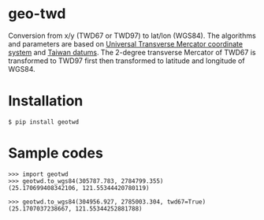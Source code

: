 # geo-twd
Conversion from x/y (TWD67 or TWD97) to lat/lon (WGS84).
The algorithms and parameters are based on [Universal Transverse Mercator coordinate
system](https://en.wikipedia.org/wiki/Universal_Transverse_Mercator_coordinate_system)
and [Taiwan datums](http://wiki.osgeo.org/wiki/Taiwan_datums).
The 2-degree transverse Mercator of TWD67 is transformed to TWD97 first then
transformed to latitude and longitude of WGS84.

# Installation
    $ pip install geotwd

# Sample codes
    >>> import geotwd
    >>> geotwd.to_wgs84(305787.783, 2784799.355)
    (25.170699408342106, 121.55344420780119)

    >>> geotwd.to_wgs84(304956.927, 2785003.304, twd67=True)
    (25.1707037238667, 121.55344252881788)

